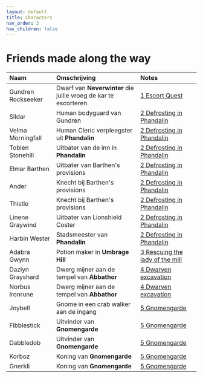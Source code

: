 ```yaml
---
layout: default
title: Characters
nav_order: 3
has_children: false
---
```


# Friends made along the way

| Naam     | Omschrijving    | Notes |
| :------------- | :------------- | :------------- |
| Gundren Rockseeker       | Dwarf van **Neverwinter** die jullie vroeg de kar te escorteren    | [1 Escort Quest](adventure-recaps/1-escort-quest.md)
| Sildar | Human bodyguard van Gundren | [2 Defrosting in Phandalin](adventure-recaps/2-defrosting-in-phandalin.md) |
| Velma Morningfall | Human Cleric verpleegster uit **Phandalin** | [2 Defrosting in Phandalin](adventure-recaps/2-defrosting-in-phandalin.md) |
| Toblen Stonehill | Uitbater van de inn in **Phandalin** | [2 Defrosting in Phandalin](adventure-recaps/2-defrosting-in-phandalin.md) |
|  Elmar Barthen    | Uitbater van Barthen's provisions     | [2 Defrosting in Phandalin](adventure-recaps/2-defrosting-in-phandalin.md) |
|  Ander    | Knecht bij Barthen's provisions     | [2 Defrosting in Phandalin](adventure-recaps/2-defrosting-in-phandalin.md) |
|  Thistle    | Knecht bij Barthen's provisions     | [2 Defrosting in Phandalin](adventure-recaps/2-defrosting-in-phandalin.md) |
|  Linene Graywind    |  Uitbater van Lionshield Coster    | [2 Defrosting in Phandalin](adventure-recaps/2-defrosting-in-phandalin.md) |
|  Harbin Wester    |  Stadsmeester van **Phandalin**    | [2 Defrosting in Phandalin](adventure-recaps/2-defrosting-in-phandalin.md) |
|  Adabra Gwynn    | Potion maker in **Umbrage Hill**    | [3 Rescuing the lady of the mill](adventure-recaps\3-rescuing-the-lady-of-the-mill.md) |
| Dazlyn Grayshard | Dwerg mijner aan de tempel van **Abbathor** |  [4 Dwarven excavation](adventure-recaps\4-dwarven-excavation.md) |
| Norbus Ironrune  | Dwerg mijner aan de tempel van **Abbathor** |  [4 Dwarven excavation](adventure-recaps\4-dwarven-excavation.md) |
| Joybell | Gnome in een crab walker aan de ingang|  [5 Gnomengarde](adventure-recaps\5-gnomengarde.md) |
| Fibblestick  | Uitvinder van **Gnomengarde** |   [5 Gnomengarde](adventure-recaps\5-gnomengarde.md) |
| Dabbledob  | Uitvinder van **Gnomengarde** |   [5 Gnomengarde](adventure-recaps\5-gnomengarde.md) |
| Korboz  | Koning van **Gnomengarde** |  [5 Gnomengarde](adventure-recaps\5-gnomengarde.md) |
| Gnerkli  | Koning van **Gnomengarde** |   [5 Gnomengarde](adventure-recaps\5-gnomengarde.md) |
